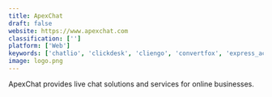 ```yaml
---
title: ApexChat
draft: false 
website: https://www.apexchat.com
classification: ['']
platform: ['Web']
keywords: ['chatlio', 'clickdesk', 'cliengo', 'convertfox', 'express_accounts', 'freshchat', 'gosquared', 'helpcrunch', 'jivochat', 'kraft', 'livechat', 'olark', 'pure_chat', 'reamaze', 'slaask', 'snapengage', 'userlike_live_chat', 'zoho_salesiq', 'iadvize', 'tawk.to']
image: logo.png
---
```

ApexChat provides live chat solutions and services for online businesses.